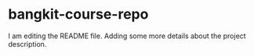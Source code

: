 # bangkit-course-repo

I am editing the README file. Adding some more details about the project description.
